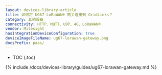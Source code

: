 ```yaml
---
layout: devices-library-article
title: 如何将 UG67 LoRaWAN® 网关连接到 GridLinks？
category: 其他设备
connectivity: HTTP、MQTT、UDP、4G、LoRaWAN®
vendor: Milesight
hasIntegrationDeviceConfiguration: true
deviceImageFileName: ug67-lorawan-gateway.png
docsPrefix: paas/
---
```


* TOC
{:toc}

{% include /docs/devices-library/guides/ug67-lorawan-gateway.md %}